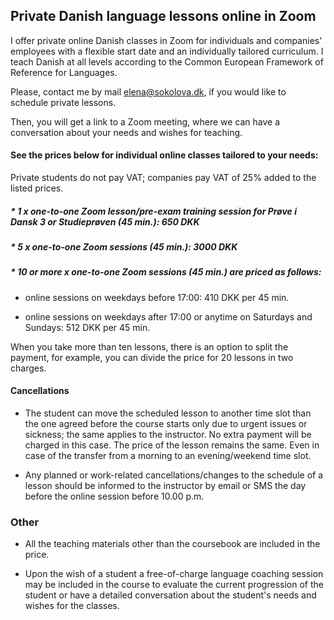
## Private Danish language lessons online in Zoom

I offer private online Danish classes in Zoom for individuals and companies' employees with a flexible start date and an individually tailored curriculum. I teach Danish at all levels according to the Common European Framework of Reference for Languages. 

Please, contact me by mail [elena@sokolova.dk](mailto:elena@sokolova.dk), if you would like to schedule private lessons.

Then, you will get a link to a Zoom meeting, where we can have a conversation about your needs and wishes for teaching. 

#### See the prices below for individual online classes tailored to your needs:

Private students do not pay VAT; companies pay VAT of 25% added to the listed prices.

##### * 1 x one-to-one Zoom lesson/pre-exam training session for Prøve i Dansk 3 or Studieprøven (45 min.): 650 DKK

##### * 5 x one-to-one Zoom sessions (45 min.): 3000 DKK

##### * 10 or more x one-to-one Zoom sessions (45 min.) are priced as follows:

  * online sessions on weekdays before 17:00: 410 DKK per 45 min. 

  * online sessions on weekdays after 17:00 or anytime on Saturdays and Sundays: 512 DKK per 45 min. 

When you take more than ten lessons, there is an option to split the payment, for example, you can divide the price for 20 lessons in two charges.  

#### Cancellations 

* The student can move the scheduled lesson to another time slot than the one agreed before the course starts only due to urgent issues or sickness; the same applies to the instructor.  No extra payment will be charged in this case. The price of the lesson remains the same. Even in case of the transfer from a morning to an evening/weekend time slot.

* Any planned or work-related cancellations/changes to the schedule of a lesson should be informed to the instructor by email or SMS the day before the online session before 10.00 p.m. 

### Other

* All the teaching materials other than the coursebook are included in the price. 

* Upon the wish of a student a free-of-charge language coaching session may be included in the course to evaluate the current progression of the
student or have a detailed conversation about the student's needs and wishes for the classes. 
